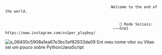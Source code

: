                                                     Welcome to the end of the world.
                                                     

                                                        👻 Rede Sociais:
                                                     ~~~html https://www.instagram.com/sn1per_playboy/



![a_06400c5908a1ea67e3bc5ef82833da09](https://user-images.githubusercontent.com/68657086/132435914-82004add-de3c-4316-b8ea-c853d814dc57.gif)
Ent meu nome vitor ou Vitao
sei um pouco sobre Python/JavaScript
